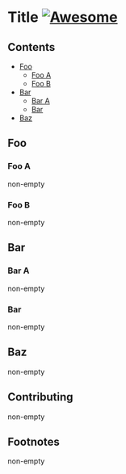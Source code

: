 # Title [![Awesome](https://awesome.re/badge.svg)](https://awesome.re)

## Contents

- [Foo](#foo)
  - [Foo A](#foo-a)
  - [Foo B](#foo-b)
- [Bar](#bar)
  - [Bar A](#bar-a)
  - [Bar](#bar-1)
- [Baz](#baz)

## Foo

### Foo A

non-empty

### Foo B

non-empty

## Bar

### Bar A

non-empty

### Bar

non-empty

## Baz

non-empty

## Contributing

non-empty

## Footnotes

non-empty
